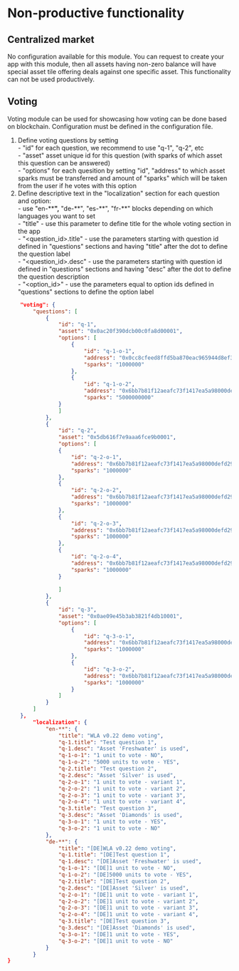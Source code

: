 # Non-productive functionality

## Centralized market

No configuration available for this module. You can request to create your app with this module, then all assets having non-zero balance will have special asset tile offering deals against one specific asset. This functionality can not be used productively.



## Voting

Voting module can be used for showcasing how voting can be done based on blockchain. Configuration must be defined in the configuration file.

1. Define voting questions by setting\
   \- "id" for each question, we recommend to use "q-1", "q-2", etc\
   \- "asset" asset unique id for this question (with sparks of which asset this question can be answered)\
   \- "options" for each quesition by setting "id", "address" to which asset sparks must be transferred and amount of "sparks" which will be taken from the user if he votes with this option
2. Define descriptive text in the "localization" section for each question and option:\
   \- use "en-\*\***",** "de-\*\*", "es-\*\*", "fr-\*\*" blocks depending on which languages you want to set\
   \- "title" - use this parameter to define title for the whole voting section in the app\
   \- "\<question\_id>.title" - use the parameters starting with question id defined in "questions" sections and having "title" after the dot to define the question label\
   \- "\<question\_id>.desc" - use the parameters starting with question id defined in "questions" sections and having "desc" after the dot to define the question description\
   \- "\<option\_id>" - use the parameters equal to option ids defined in "questions" sections to define the option label

```json
	"voting": {
		"questions": [
			{
				"id": "q-1",
				"asset": "0x0ac20f390dcb00c0fa8d00001",
				"options": [
					{
						"id": "q-1-o-1",
						"address": "0x0cc8cfeed8ffd5ba870eac965944d8ef35daff0a",
						"sparks": "1000000"
					},
					{
						"id": "q-1-o-2",
						"address": "0x6bb7b81f12aeafc73f1417ea5a98000defd291b4",
						"sparks": "5000000000"
				}
				]
			},
			{
				"id": "q-2",
				"asset": "0x5db616f7e9aaa6fce9b0001",
				"options": [
				{
					"id": "q-2-o-1",
					"address": "0x6bb7b81f12aeafc73f1417ea5a98000defd291b5",
					"sparks": "1000000"
				},
				{
					"id": "q-2-o-2",
					"address": "0x6bb7b81f12aeafc73f1417ea5a98000defd291b6",
					"sparks": "1000000"
				},
				{
					"id": "q-2-o-3",
					"address": "0x6bb7b81f12aeafc73f1417ea5a98000defd291b7",
					"sparks": "1000000"
				},
				{
					"id": "q-2-o-4",
					"address": "0x6bb7b81f12aeafc73f1417ea5a98000defd291b8",
					"sparks": "1000000"
				}
				
				]
			},
			{
				"id": "q-3",
				"asset": "0x0ae09e45b3ab3821f4db10001",
				"options": [
					{
						"id": "q-3-o-1",
						"address": "0x6bb7b81f12aeafc73f1417ea5a98000defd291b1",
						"sparks": "1000000"
					},
					{
						"id": "q-3-o-2",
						"address": "0x6bb7b81f12aeafc73f1417ea5a98000defd291b2",
						"sparks": "1000000"
					}
				]
			}
		]
  	},
  		"localization": {
			"en-**": {
				"title": "WLA v0.22 demo voting",
				"q-1.title": "Test question 1",
				"q-1.desc": "Asset 'Freshwater' is used",
				"q-1-o-1": "1 unit to vote - NO",
				"q-1-o-2": "5000 units to vote - YES",
				"q-2.title": "Test question 2",
				"q-2.desc": "Asset 'Silver' is used",
				"q-2-o-1": "1 unit to vote - variant 1",
				"q-2-o-2": "1 unit to vote - variant 2",
				"q-2-o-3": "1 unit to vote - variant 3",
				"q-2-o-4": "1 unit to vote - variant 4",
				"q-3.title": "Test question 3",
				"q-3.desc": "Asset 'Diamonds' is used",
				"q-3-o-1": "1 unit to vote - YES",
				"q-3-o-2": "1 unit to vote - NO"
			},
			"de-**": {
				"title": "[DE]WLA v0.22 demo voting",
				"q-1.title": "[DE]Test question 1",
				"q-1.desc": "[DE]Asset 'Freshwater' is used",
				"q-1-o-1": "[DE]1 unit to vote - NO",
				"q-1-o-2": "[DE]5000 units to vote - YES",
				"q-2.title": "[DE]Test question 2",
				"q-2.desc": "[DE]Asset 'Silver' is used",
				"q-2-o-1": "[DE]1 unit to vote - variant 1",
				"q-2-o-2": "[DE]1 unit to vote - variant 2",
				"q-2-o-3": "[DE]1 unit to vote - variant 3",
				"q-2-o-4": "[DE]1 unit to vote - variant 4",
				"q-3.title": "[DE]Test question 3",
				"q-3.desc": "[DE]Asset 'Diamonds' is used",
				"q-3-o-1": "[DE]1 unit to vote - YES",
				"q-3-o-2": "[DE]1 unit to vote - NO"
			}
		}
}
```
